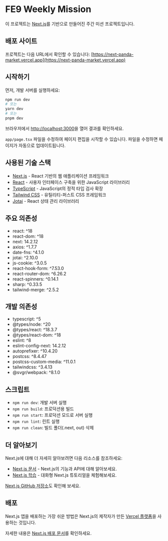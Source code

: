 # FE9 Weekly Mission

이 프로젝트는 [Next.js](https://nextjs.org)를 기반으로 만들어진 주간 미션 프로젝트입니다.

## 배포 사이트

프로젝트는 다음 URL에서 확인할 수 있습니다: [https://next-panda-market.vercel.app](https://next-panda-market.vercel.app)

## 시작하기

먼저, 개발 서버를 실행하세요:

```bash
npm run dev
# 또는
yarn dev
# 또는
pnpm dev
```

브라우저에서 [http://localhost:3000](http://localhost:3000)을 열어 결과를 확인하세요.

`app/page.tsx` 파일을 수정하여 페이지 편집을 시작할 수 있습니다. 파일을 수정하면 페이지가 자동으로 업데이트됩니다.

## 사용된 기술 스택

- [Next.js](https://nextjs.org/) - React 기반의 웹 애플리케이션 프레임워크
- [React](https://reactjs.org/) - 사용자 인터페이스 구축을 위한 JavaScript 라이브러리
- [TypeScript](https://www.typescriptlang.org/) - JavaScript의 정적 타입 검사 확장
- [Tailwind CSS](https://tailwindcss.com/) - 유틸리티-퍼스트 CSS 프레임워크
- [Jotai](https://jotai.org/) - React 상태 관리 라이브러리

## 주요 의존성

- react: ^18
- react-dom: ^18
- next: 14.2.12
- axios: ^1.7.7
- date-fns: ^4.1.0
- jotai: ^2.10.0
- js-cookie: ^3.0.5
- react-hook-form: ^7.53.0
- react-router-dom: ^6.26.2
- react-spinners: ^0.14.1
- sharp: ^0.33.5
- tailwind-merge: ^2.5.2

## 개발 의존성

- typescript: ^5
- @types/node: ^20
- @types/react: ^18.3.7
- @types/react-dom: ^18
- eslint: ^8
- eslint-config-next: 14.2.12
- autoprefixer: ^10.4.20
- postcss: ^8.4.47
- postcss-custom-media: ^11.0.1
- tailwindcss: ^3.4.13
- @svgr/webpack: ^8.1.0

## 스크립트

- `npm run dev`: 개발 서버 실행
- `npm run build`: 프로덕션용 빌드
- `npm run start`: 프로덕션 모드로 서버 실행
- `npm run lint`: 린트 실행
- `npm run clean`: 빌드 폴더(.next, out) 삭제

## 더 알아보기

Next.js에 대해 더 자세히 알아보려면 다음 리소스를 참조하세요:

- [Next.js 문서](https://nextjs.org/docs) - Next.js의 기능과 API에 대해 알아보세요.
- [Next.js 학습](https://nextjs.org/learn) - 대화형 Next.js 튜토리얼을 체험해보세요.

[Next.js GitHub 저장소](https://github.com/vercel/next.js)도 확인해 보세요.

## 배포

Next.js 앱을 배포하는 가장 쉬운 방법은 Next.js의 제작자가 만든 [Vercel 플랫폼](https://vercel.com/new?utm_medium=default-template&filter=next.js&utm_source=create-next-app&utm_campaign=create-next-app-readme)을 사용하는 것입니다.

자세한 내용은 [Next.js 배포 문서](https://nextjs.org/docs/app/building-your-application/deploying)를 확인하세요.
